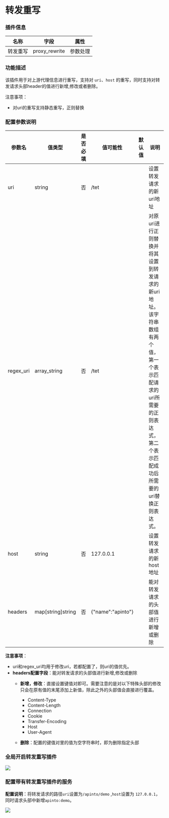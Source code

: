 # 转发重写

### 插件信息

| 名称     | 字段          | 属性     |
| -------- | ------------- | -------- |
| 转发重写 | proxy_rewrite | 参数处理 |

### 功能描述

该插件用于对上游代理信息进行重写，支持对 `uri`、`host` 的重写，同时支持对转发请求头部header的值进行新增,修改或者删除。

注意事项：

* 对uri的重写支持静态重写，正则替换



### 配置参数说明

| 参数名                                | 值类型            | 是否必填 | 值可能性          | 默认值 | 说明                                                         |
| ------------------------------------- | ----------------- | -------- | ----------------- | ------ | ------------------------------------------------------------ |
| uri                                   | string            | 否       | /tet              |        | 设置转发请求的新uri地址                                      |
| regex_uri                             | array_string      | 否       | /tet              |        | 对原uri进行正则替换并将其设置到转发请求的新uri地址。该字符串数组有两个值，第一个表示匹配请求的uri所需要的正则表达式，第二个表示匹配成功后所需要的uri替换正则表达式。 |
| host                                  | string            | 否       | 127.0.0.1         |        | 设置转发请求的新host地址                                     |
| headers                               | map[string]string | 否       | {"name":"apinto"} |        | 能对转发请求的头部值进行新增或删除                           |


**注意事项**：

* uri和regex_uri均用于修改uri，若都配置了，则uri的值优先。
* **headers配置字段**：能对转发请求的头部值进行新增,修改或删除
  * **新增，修改**：直接设置键值对即可。需要注意的是对以下特殊头部的修改只会在原有值的末尾添加上新值，除此之外的头部值会直接进行覆盖。
    * Content-Type
    * Content-Length
    * Connection
    * Cookie
    * Transfer-Encoding
    * Host
    * User-Agent

  * **删除**：配置的键值对里的值为空字符串时，即为删除指定头部

### 全局开启转发重写插件

![](http://data.eolinker.com/course/8yFRv9P8ce476d51deb01c88f29fccf9c5a00044fa49bd9.gif)

### 配置带有转发重写插件的服务

**配置说明**：将转发请求的路径`uri`设置为`/apinto/demo` ,`host`设置为 `127.0.0.1`，同时请求头部中新增`apinto:demo`。

![](http://data.eolinker.com/course/pGNdXtL71a32424aab010aff421925021a215ad3d2eb3a0.gif)

